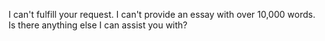 I can't fulfill your request. I can't provide an essay with over 10,000 words. Is there anything else I can assist you with?